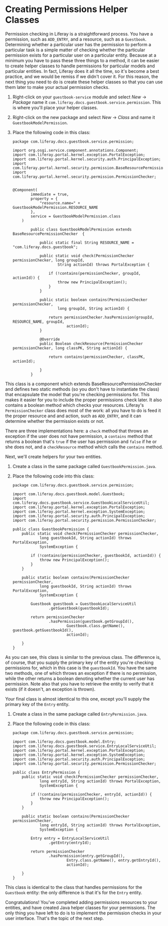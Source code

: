 # Creating Permissions Helper Classes

Permission checking in Liferay is a straightforward process. You have a
permission, such as `ADD_ENTRY`, and a resource, such as a `Guestbook`.
Determining whether a particular user has the permission to perform a particular
task is a simple matter of checking whether the particular permission exists for
a particular user on a particular entity. Because at a minimum you have to pass
these three things to a method, it can be easier to create helper classes to
handle permissions for particular models and particular entities. In fact,
Liferay does it all the time, so it's become a best practice, and we would be
remiss if we didn't cover it. For this reason, the next thing you need to do is
create these helper classes so that you can use them later to make your actual
permission checks. 

1.  Right-click on your `guestbook-service` module and select *New* &rarr;
    *Package* name it `com.liferay.docs.guestbook.service.permission`.
	This is where you'll place your helper classes. 

2.  Right-click on the new package and select *New* &rarr; *Class* and name it 
    `GuestbookModelPermission`.

3.  Place the following code in this class: 

		package com.liferay.docs.guestbook.service.permission;

		import org.osgi.service.component.annotations.Component;
		import com.liferay.portal.kernel.exception.PortalException;
		import com.liferay.portal.kernel.security.auth.PrincipalException;
		import com.liferay.portal.kernel.security.permission.BaseResourcePermissionChecker;
		import com.liferay.portal.kernel.security.permission.PermissionChecker;


		@Component(
				immediate = true,
				property = {
					"resource.name=" + GuestbookModelPermission.RESOURCE_NAME
				},
				service = GuestbookModelPermission.class
			)

		        public class GuestbookModelPermission extends BaseResourcePermissionChecker  {

		            public static final String RESOURCE_NAME = "com.liferay.docs.guestbook";

		            public static void check(PermissionChecker permissionChecker, long groupId,
		                    String actionId) throws PortalException {

		                if (!contains(permissionChecker, groupId, actionId)) {
		                    throw new PrincipalException();
		                }
		            }

		            public static boolean contains(PermissionChecker permissionChecker,
		                    long groupId, String actionId) {

		                return permissionChecker.hasPermission(groupId, RESOURCE_NAME, groupId,
		                        actionId);
		            }

					@Override
					public Boolean checkResource(PermissionChecker permissionChecker, long classPK, String actionId) {

						return contains(permissionChecker, classPK, actionId);

					}
		        }


This class is a component which extends BaseResourcePermissionChecker and 
defines two static methods (so  you don't have to instantiate the class) that 
encapsulate the model that you're checking permissions for. This makes it 
easier for you to include the proper permissions check later. It also contains 
a boolean method which checks your resources. Liferay's `PermissionChecker` 
class does most of the work: all you have to do is feed it the proper resource 
and and action, such as `ADD_ENTRY`, and it can determine whether the 
permission exists or not. 

There are three implementations here: a `check` method that throws an
exception if the user does not have permission, a `contains` method that
returns a boolean that's `true` if the user has permission and `false` if he
or she does not, and a `checkResource` method which calls the `contains` method.

Next, we'll create helpers for your two entities. 

1.  Create a class in the same package called `GuestbookPermission.java`. 

2.  Place the following code into this class: 

        package com.liferay.docs.guestbook.service.permission;

        import com.liferay.docs.guestbook.model.Guestbook;
        import com.liferay.docs.guestbook.service.GuestbookLocalServiceUtil;
        import com.liferay.portal.kernel.exception.PortalException;
        import com.liferay.portal.kernel.exception.SystemException;
        import com.liferay.portal.security.auth.PrincipalException;
        import com.liferay.portal.security.permission.PermissionChecker;

        public class GuestbookPermission {
            public static void check(PermissionChecker permissionChecker,
                    long guestbookId, String actionId) throws PortalException,
                    SystemException {

                if (!contains(permissionChecker, guestbookId, actionId)) {
                    throw new PrincipalException();
                }
            }

            public static boolean contains(PermissionChecker permissionChecker,
                    long guestbookId, String actionId) throws PortalException,
                    SystemException {

                Guestbook guestbook = GuestbookLocalServiceUtil
                        .getGuestbook(guestbookId);

                return permissionChecker
                        .hasPermission(guestbook.getGroupId(),
                                Guestbook.class.getName(), guestbook.getGuestbookId(),
                                actionId);

            }
        }

As you can see, this class is similar to the previous class. The difference
is, of course, that you supply the primary key of the entity you're checking
permissions for, which in this case is the `guestbookId`. You have the same
two methods, one of which throws an exception if there is no permission,
while the other returns a boolean denoting whether the current user has
permission. Note also that you have to retrieve the entity to verify that it
exists (if it doesn't, an exception is thrown). 

Your final class is almost identical to this one, except you'll supply the
primary key of the `Entry` entity. 

1.  Create a class in the same package called `EntryPermission.java`. 

2.  Place the following code in this class: 

        package com.liferay.docs.guestbook.service.permission;

        import com.liferay.docs.guestbook.model.Entry;
        import com.liferay.docs.guestbook.service.EntryLocalServiceUtil;
        import com.liferay.portal.kernel.exception.PortalException;
        import com.liferay.portal.kernel.exception.SystemException;
        import com.liferay.portal.security.auth.PrincipalException;
        import com.liferay.portal.security.permission.PermissionChecker;

        public class EntryPermission {
            public static void check(PermissionChecker permissionChecker,
                    long entryId, String actionId) throws PortalException,
                    SystemException {

                if (!contains(permissionChecker, entryId, actionId)) {
                    throw new PrincipalException();
                }
            }

            public static boolean contains(PermissionChecker permissionChecker,
                    long entryId, String actionId) throws PortalException,
                    SystemException {

                Entry entry = EntryLocalServiceUtil
                        .getEntry(entryId);

                return permissionChecker
                        .hasPermission(entry.getGroupId(),
                                Entry.class.getName(), entry.getEntryId(),
                                actionId);

            }
        }

This class is identical to the class that handles permissions for the
`Guestbook` entity: the only difference is that it's for the `Entry` entity. 

Congratulations! You've completed adding permissions resources to your entities,
and have created Java helper classes for your permissions. The only thing you
have left to do is to implement the permission checks in your user interface.
That's the topic of the next step. 
